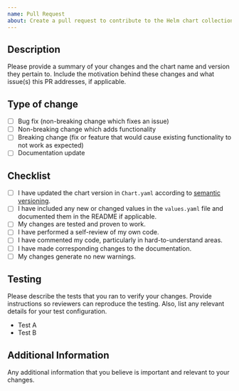 ```yaml
---
name: Pull Request
about: Create a pull request to contribute to the Helm chart collection
---
```


## Description

Please provide a summary of your changes and the chart name and version they pertain to. Include the motivation behind these changes and what issue(s) this PR addresses, if applicable.

## Type of change

- [ ] Bug fix (non-breaking change which fixes an issue)
- [ ] Non-breaking change which adds functionality
- [ ] Breaking change (fix or feature that would cause existing functionality to not work as expected)
- [ ] Documentation update

## Checklist

- [ ] I have updated the chart version in `Chart.yaml` according to [semantic versioning](https://semver.org/).
- [ ] I have included any new or changed values in the `values.yaml` file and documented them in the README if applicable.
- [ ] My changes are tested and proven to work.
- [ ] I have performed a self-review of my own code.
- [ ] I have commented my code, particularly in hard-to-understand areas.
- [ ] I have made corresponding changes to the documentation.
- [ ] My changes generate no new warnings.

## Testing

Please describe the tests that you ran to verify your changes. Provide instructions so reviewers can reproduce the testing. Also, list any relevant details for your test configuration.

- Test A
- Test B

## Additional Information

Any additional information that you believe is important and relevant to your changes.
